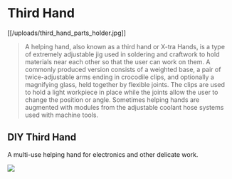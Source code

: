 # Third Hand

[[/uploads/third_hand_parts_holder.jpg]]

> A helping hand, also known as a third hand or X-tra Hands, is a type of extremely adjustable jig used in soldering and craftwork to hold materials near each other so that the user can work on them. A commonly produced version consists of a weighted base, a pair of twice-adjustable arms ending in crocodile clips, and optionally a magnifying glass, held together by flexible joints. The clips are used to hold a light workpiece in place while the joints allow the user to change the position or angle. Sometimes helping hands are augmented with modules from the adjustable coolant hose systems used with machine tools.

## DIY Third Hand

A multi-use helping hand for electronics and other delicate work.

[![](http://cdn.instructables.com/FYM/FW6B/F7PCOX24/FYMFW6BF7PCOX24.LARGE.jpg)][diy1]

[diy1]: http://www.instructables.com/id/Third-Hand-A-multi-use-helping-hand-for-electro/?ALLSTEPS